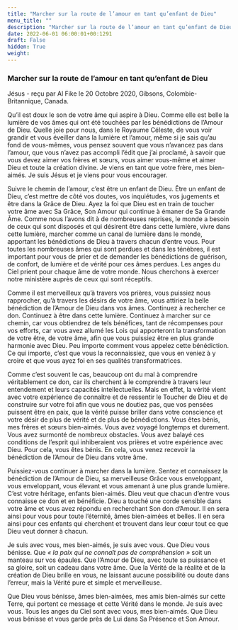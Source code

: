 ```yaml
---
title: "Marcher sur la route de l’amour en tant qu’enfant de Dieu"
menu_title: ""
description: "Marcher sur la route de l’amour en tant qu’enfant de Dieu"
date: 2022-06-01 06:00:01+00:1291
draft: False
hidden: True
weight:
---
```

### Marcher sur la route de l’amour en tant qu’enfant de Dieu

Jésus - reçu par Al Fike le 20 Octobre 2020, Gibsons, Colombie-Britannique, Canada.

Qu’il est doux le son de votre âme qui aspire à Dieu. Comme elle est belle la lumière de vos âmes qui ont été touchées par les bénédictions de l’Amour de Dieu. Quelle joie pour nous, dans le Royaume Céleste, de vous voir grandir et vous éveiller dans la lumière et l’amour, même si je sais qu’au fond de vous-mêmes, vous pensez souvent que vous n’avancez pas dans l’amour, que vous n’avez pas accompli l’édit que j’ai proclamé, à savoir que vous devez aimer vos frères et sœurs, vous aimer vous-même et aimer Dieu et toute la création divine. Je viens en tant que votre frère, mes bien-aimés. Je suis Jésus et je viens pour vous encourager.

Suivre le chemin de l’amour, c’est être un enfant de Dieu. Être un enfant de Dieu, c’est mettre de côté vos doutes, vos inquiétudes, vos jugements et être dans la Grâce de Dieu. Ayez la foi que Dieu est en train de toucher votre âme avec Sa Grâce, Son Amour qui continue à émaner de Sa Grande Âme. Comme nous l’avons dit à de nombreuses reprises, le monde a besoin de ceux qui sont disposés et qui désirent être dans cette lumière, vivre dans cette lumière, marcher comme un canal de lumière dans le monde, apportant les bénédictions de Dieu à travers chacun d’entre vous. Pour toutes les nombreuses âmes qui sont perdues et dans les ténèbres, il est important pour vous de prier et de demander les bénédictions de guérison, de confort, de lumière et de vérité pour ces âmes perdues. Les anges du Ciel prient pour chaque âme de votre monde. Nous cherchons à exercer notre ministère auprès de ceux qui sont réceptifs.

Comme il est merveilleux qu’à travers vos prières, vous puissiez nous rapprocher, qu’à travers les désirs de votre âme, vous attiriez la belle bénédiction de l’Amour de Dieu dans vos âmes. Continuez à rechercher ce don. Continuez à être dans cette lumière. Continuez à marcher sur ce chemin, car vous obtiendrez de tels bénéfices, tant de récompenses pour vos efforts, car vous avez allumé les Lois qui apporteront la transformation de votre être, de votre âme, afin que vous puissiez être en plus grande harmonie avec Dieu. Peu importe comment vous appelez cette bénédiction. Ce qui importe, c’est que vous la reconnaissiez, que vous en veniez à y croire et que vous ayez foi en ses qualités transformatrices.

Comme c’est souvent le cas, beaucoup ont du mal à comprendre véritablement ce don, car ils cherchent à le comprendre à travers leur entendement et leurs capacités intellectuelles. Mais en effet, la vérité vient avec votre expérience de connaître et de ressentir le Toucher de Dieu et de construire sur votre foi afin que vous ne doutiez pas, que vos pensées puissent être en paix, que la vérité puisse briller dans votre conscience et votre désir de plus de vérité et de plus de bénédictions. Vous êtes bénis, mes frères et sœurs bien-aimés. Vous avez voyagé longtemps et durement. Vous avez surmonté de nombreux obstacles. Vous avez balayé ces conditions de l’esprit qui inhiberaient vos prières et votre expérience avec Dieu. Pour cela, vous êtes bénis. En cela, vous venez recevoir la bénédiction de l’Amour de Dieu dans votre âme.

Puissiez-vous continuer à marcher dans la lumière. Sentez et connaissez la bénédiction de l’Amour de Dieu, sa merveilleuse Grâce vous enveloppant, vous enveloppant, vous élevant et vous amenant à une plus grande lumière. C’est votre héritage, enfants bien-aimés. Dieu veut que chacun d’entre vous connaisse ce don et en bénéficie. Dieu a touché une corde sensible dans votre âme et vous avez répondu en recherchant Son don d’Amour. Il en sera ainsi pour vous pour toute l’éternité, âmes bien-aimées et belles. Il en sera ainsi pour ces enfants qui cherchent et trouvent dans leur cœur tout ce que Dieu veut donner à chacun.

Je suis avec vous, mes bien-aimés, je suis avec vous. Que Dieu vous bénisse. Que *« la paix qui ne connaît pas de compréhension »* soit un manteau sur vos épaules. Que l’Amour de Dieu, avec toute sa puissance et sa gloire, soit un cadeau dans votre âme. Que la Vérité de la réalité et de la création de Dieu brille en vous, ne laissant aucune possibilité ou doute dans l’erreur, mais la Vérité pure et simple et merveilleuse.

Que Dieu vous bénisse, âmes bien-aimées, mes amis bien-aimés sur cette Terre, qui portent ce message et cette Vérité dans le monde. Je suis avec vous. Tous les anges du Ciel sont avec vous, mes bien-aimés. Que Dieu vous bénisse et vous garde près de Lui dans Sa Présence et Son Amour.
